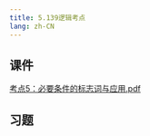 ```yaml
---
title: 5.139逻辑考点
lang: zh-CN
---
```



## 课件
[考点5：必要条件的标志词与应用.pdf](..%2F..%2Fpublic%2Flogic%2F3.%E9%80%BB%E8%BE%91-139%E5%88%86%2F5.139%E9%80%BB%E8%BE%91%E8%80%83%E7%82%B9%2F%E8%80%83%E7%82%B95%EF%BC%9A%E5%BF%85%E8%A6%81%E6%9D%A1%E4%BB%B6%E7%9A%84%E6%A0%87%E5%BF%97%E8%AF%8D%E4%B8%8E%E5%BA%94%E7%94%A8.pdf)
## 习题
```



```


